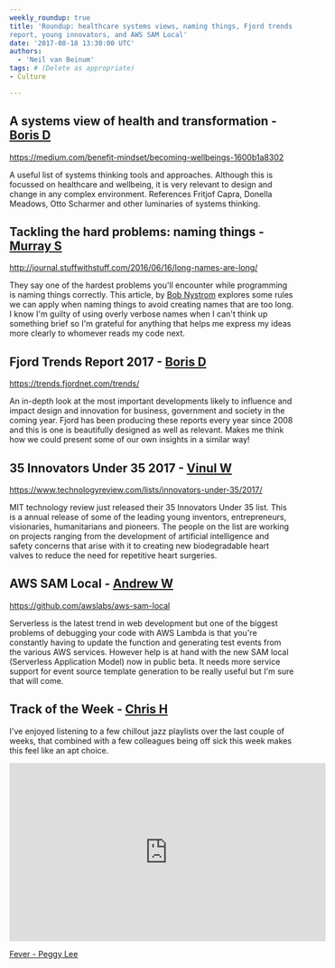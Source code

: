 ```yaml
---
weekly_roundup: true
title: 'Roundup: healthcare systems views, naming things, Fjord trends 
report, young innovators, and AWS SAM Local'
date: '2017-08-18 13:30:00 UTC'
authors:
  - 'Neil van Beinum'
tags: # (Delete as appropriate)
- Culture

---
```

## A systems view of health and transformation - [Boris D](/team#boris-divjak)

https://medium.com/benefit-mindset/becoming-wellbeings-1600b1a8302

A useful list of systems thinking tools and approaches. Although this is focussed on healthcare and wellbeing, it is very relevant to design and change in any complex environment. References Fritjof Capra, Donella Meadows, Otto Scharmer and other luminaries of systems thinking.

## Tackling the hard problems: naming things - [Murray S](/team#murray-steele)

http://journal.stuffwithstuff.com/2016/06/16/long-names-are-long/

They say one of the hardest problems you'll encounter while programming is
naming things correctly.  This article, by [Bob Nystrom](https://twitter.com/munificentbob) explores some
rules we can apply when naming things to avoid creating names that are
too long.  I know I'm guilty of using overly verbose names when I can't 
think up something brief so I'm grateful for anything that helps me 
express my ideas more clearly to whomever reads my code next.

## Fjord Trends Report 2017 - [Boris D](/team#boris-divjak)

https://trends.fjordnet.com/trends/

An in-depth look at the  most important developments likely to influence and impact design and innovation for business, government and society in the coming year. Fjord has been producing these reports every year since 2008 and this is one is beautifully designed as well as relevant. Makes me think how we could present some of our own insights in a similar way!

## 35 Innovators Under 35 2017 - [Vinul W](/team#vinul-wimalaweera)

https://www.technologyreview.com/lists/innovators-under-35/2017/

MIT technology review just released their 35 Innovators Under 35 list. This is a annual release of some of the leading young inventors, entrepreneurs, visionaries, humanitarians and pioneers.  The people on the list are working on projects ranging from the development of artificial intelligence and safety concerns that arise with it to creating new biodegradable heart valves to reduce the need for repetitive heart surgeries.

## AWS SAM Local - [Andrew W](/team#andrew-white)

https://github.com/awslabs/aws-sam-local

Serverless is the latest trend in web development but one of the biggest problems of debugging your code with AWS Lambda is that you're constantly having to update the function and generating test events from the various AWS services. However help is at hand with the new SAM local (Serverless Application Model) now in public beta. It needs more service support for event source template generation to be really useful but I'm sure that will come.

## Track of the Week - [Chris H](/team#chris-holmes)

I've enjoyed listening to a few chillout jazz playlists over the last couple of weeks, that combined with a few colleagues being off sick this week makes this feel like an apt choice.

<iframe width="560" height="315" src="https://www.youtube.com/embed/JGb5IweiYG8" frameborder="0" allowfullscreen></iframe>

[Fever - Peggy Lee](https://www.youtube.com/watch?v=JGb5IweiYG8)
